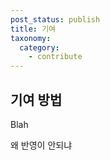 ```yaml
---
post_status: publish
title: 기여
taxonomy:
  category:
    - contribute
---
```


## 기여 방법
Blah

왜 반영이 안되냐